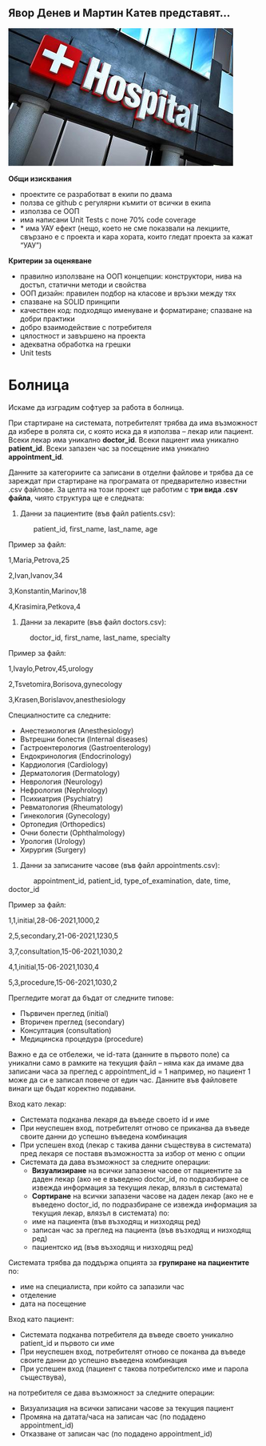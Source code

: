 ## Явор Денев и Мартин Катев представят...
 ![Hospital](https://raw.githubusercontent.com/YavorDenev/ProjectHospital/master/HelpFiles/Hospital.JPG)
 
 **Общи изисквания**

- проектите се разработват в екипи по двама
- ползва се github с регулярни къмити от всички в екипа
- използва се ООП
- има написани Unit Tests с поне 70% code coverage
- \* има УАУ ефект (нещо, което не сме показвали на лекциите, свързано е с проекта и кара хората, които гледат проекта за кажат “УАУ”)

**Критерии за оценяване**

- правилно използване на ООП концепции: конструктори, нива на достъп, статични методи и свойства
- ООП дизайн: правилен подбор на класове и връзки между тях
- спазване на SOLID принципи
- качествен код: подходящо именуване и форматиране; спазване на добри практики
- добро взаимодействие с потребителя
- цялостност и завършено на проекта
- адекватна обработка на грешки
- Unit tests
# Болница 
Искаме да изградим софтуер за работа в болница. 

При стартиране на системата, потребителят трябва да има възможност да избере в ролята си, с която иска да я използва – лекар или пациент. Всеки лекар има уникално **doctor\_id**. Всеки пациент има уникално **patient\_id**. Всеки запазен час за посещение има уникално **appointment\_id**. 

Данните за категориите са записани в отделни файлове и трябва да се зареждат при стартиране на програмата от предварително известни .csv файлове. За целта на този проект ще работим с **три вида .csv файла**, чиято структура ще е следната: 

1. Данни за пациентите (във файл patients.csv): 

`       `patient\_id,   first\_name,   last\_name,   age

Пример за файл:

1,Maria,Petrova,25

2,Ivan,Ivanov,34

3,Konstantin,Marinov,18

4,Krasimira,Petkova,4

1. Данни за лекарите (във файл doctors.csv):

`      `doctor\_id,   first\_name,   last\_name,   specialty

Пример за файл: 

1,Ivaylo,Petrov,45,urology

2,Tsvetomira,Borisova,gynecology

3,Krasen,Borislavov,anesthesiology

Специалностите са следните:

- Анестезиология (Anesthesiology)
- Вътрешни болести (Internal diseases)
- Гастроентерология (Gastroenterology)
- Ендокринология (Endocrinology)
- Кардиология (Cardiology)
- Дерматология (Dermatology)
- Неврология (Neurology)
- Нефрология (Nephrology)
- Психиатрия (Psychiatry)
- Ревматология (Rheumatology)
- Гинекология (Gynecology)
- Ортопедия (Orthopedics)
- Очни болести (Ophthalmology)
- Урология (Urology)
- Хирургия (Surgery)

1. Данни за записаните часове (във файл appointments.csv):

`       `appointment\_id,    patient\_id,    type\_of\_examination,    date,    time,   doctor\_id 

Пример за файл: 

1,1,initial,28-06-2021,1000,2

2,5,secondary,21-06-2021,1230,5

3,7,consultation,15-06-2021,1030,2

4,1,initial,15-06-2021,1030,4

5,3,procedure,15-06-2021,1030,2

Прегледите могат да бъдат от следните типове:

- Първичен преглед (initial)
- Вторичен преглед (secondary)
- Консултация (consultation)
- Медицинска процедура (procedure)


Важно е да се отбележи, че id-тата (данните в първото поле) са уникални само в рамките на текущия файл – няма как да имаме два записани часа за преглед с appointment\_id = 1 например, но пациент 1 може да си е записал повече от един час. Данните във файловете винаги ще бъдат коректно подавани. 


Вход като лекар:

- Системата подканва лекаря да въведе своето id и име 
- При неуспешен вход, потребителят отново се приканва да въведе своите данни до успешно въведена комбинация
- При успешен вход (лекар с такива данни съществува в системата) пред лекаря се поставя възможността за избор от меню с опции
- Системата да дава възможност за следните операции: 
  - **Визуализиране** на всички запазени часове от пациентите за даден лекар (ако не е въведено doctor\_id, по подразбиране се извежда информация за текущия лекар, влязъл в системата)
  - **Сортиране** на всички запазени часове на даден лекар (ако не е въведено doctor\_id, по подразбиране се извежда информация за текущия лекар, влязъл в системата) по:
  - име на пациента (във възходящ и низходящ ред)
  - записан час за преглед на пациента (във възходящ и низходящ ред)
  - пациентско ид (във възходящ и низходящ ред)

Системата трябва да поддържа опцията за **групиране на пациентите** по:

- име на специалиста, при който са запазили час
- отделение
- дата на посещение



Вход като пациент:

- Системата подканва потребителя да въведе своето уникално patient\_id и първото си име 
- При неуспешен вход, потребителят отново се поканва да въведе своите данни до успешно въведена комбинация
- При успешен вход (пациент с такова потребителско име и парола съществува), 

на потребителя се дава възможност за следните операции: 

- Визуализация на всички записани часове за текущия пациент
- Промяна на датата/часа на записан час (по подадено appointment\_id)
- Отказване от записан час (по подадено appointment\_id)
